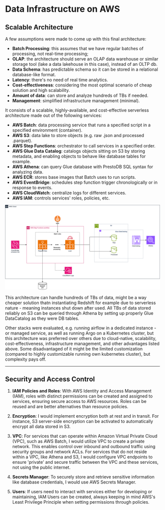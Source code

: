 # Data Infrastructure on AWS

## Scalable Architecture

A few assumptions were made to come up with this final architecture:
* **Batch Processing**: this assumes that we have regular batches of processing, not real-time processing;
* **OLAP**: the architecture should serve an OLAP data warehouse or similar storage tool (lake a data lakehouse in this case), instead of an OLTP db.
* **Data Schema**: has predictable schema so it can be stored in a relational database-like format.
* **Latency**: there's no need of real time analytics.
* **Cost-effectiveness**: considering the most optimal scenario of cheap solution and high scalability.
* **Amount of data**: can store and analyze hundreds of TBs if needed.
* **Management**: simplified infrastructure management (minimal).

It consists of a scalable, highly-available, and cost-effective serverless architecture made out of the following services:
* **AWS Batch**: data processing service that runs a specified script in a specified environment (container).
* **AWS S3**: data lake to store objects (e.g. raw .json and processed .parquet).
* **AWS Step Functions**: orchestrator to call services in a specified order.
* **AWS Glue Data Catalog**: catalogs objects sitting on S3 by storing metadata, and enabling objects to behave like database tables for example.
* **AWS Athena**: can query Glue database with PrestoDB SQL syntax for analyzing data.
* **AWS ECR**: stores base images that Batch uses to run scripts.
* **AWS EventBridge**: schedules step function trigger chronologically or in response to events.
* **AWS CloudWatch**: centralize logs for different services.
* **AWS IAM**: controls services' roles, policies, etc.

![aws-serverless-architecture](img/serverless-architecture.png)

This architecture can handle hundreds of TBs of data, might be a way cheaper solution thatn instantiating Redshift for example due to serverless nature - meaning instances shut down after used. All TBs of data stored reliably on S3 can be queried through Athena by setting up properly Glue DataCatalog as they were DB tables.

Other stacks were evaluated, e.g. running airflow in a dedicated instance - or managed service, as well as running Argo on a Kubernetes cluster, but this architecture was preferred over others due to cloud-native, scalability, cost-effectiveness, infrastructure management, and other advantages listed above. Some disadvantaged of it might be the limited customization (compared to highly customizable running own kubernetes cluster), but complexity pays off.

---

## Security and Access Control

1. **IAM Policies and Roles**: With AWS Identity and Access Management (IAM), roles with distinct permissions can be created and assigned to services, ensuring secure access to AWS resources. Roles can be reused and are better alternatives than resource policies.

2. **Encryption**: I would implement encryption both at rest and in transit. For instance, S3 server-side encryption can be activated to automatically encrypt all data stored in S3.

3. **VPC**: For services that can operate within Amazon Virtual Private Cloud (VPC), such as AWS Batch, I would utilize VPC to create a private network. This enables control over inbound and outbound traffic using security groups and network ACLs. For services that do not reside within a VPC, like Athena and S3, I would configure VPC endpoints to ensure 'private' and secure traffic between the VPC and these services, not using the public internet.

4. **Secrets Manager**: To securely store and retrieve sensitive information like database credentials, I would use AWS Secrets Manager.

5. **Users**: If users need to interact with services either for developing or maintaining, IAM Users can be created, always keeping in mind AWS's Least Privilege Principle when setting permissions through policies.

   